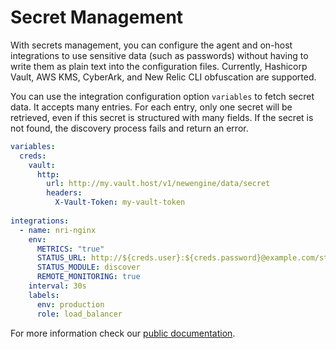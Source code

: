 # Secret Management

With secrets management, you can configure the agent and on-host integrations to use sensitive data (such as passwords)
without having to write them as plain text into the configuration files. Currently, Hashicorp Vault, AWS KMS, CyberArk,
and New Relic CLI obfuscation are supported.

You can use the integration configuration option `variables` to fetch secret data. It accepts many entries. For each entry,
only one secret will be retrieved, even if this secret is structured with many fields.
If the secret is not found, the discovery process fails and return an error.

```yaml
variables:
  creds:
    vault:
      http:
        url: http://my.vault.host/v1/newengine/data/secret
        headers:
          X-Vault-Token: my-vault-token
          
integrations:
  - name: nri-nginx
    env:
      METRICS: "true"
      STATUS_URL: http://${creds.user}:${creds.password}@example.com/status
      STATUS_MODULE: discover
      REMOTE_MONITORING: true
    interval: 30s
    labels:
      env: production
      role: load_balancer
```

For more information check our [public documentation](https://docs.newrelic.com/docs/infrastructure/host-integrations/installation/secrets-management/).
